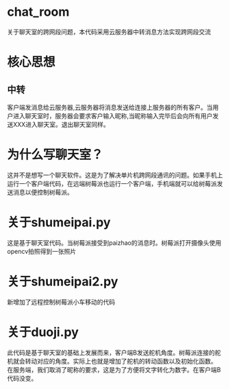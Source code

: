 # chat_room
关于聊天室的跨网段问题，本代码采用云服务器中转消息方法实现跨网段交流

# 核心思想

## 中转
客户端发消息给云服务器,云服务器将消息发送给连接上服务器的所有客户。当用户进入聊天室时，服务器会要求客户输入昵称,当昵称输入完毕后会向所有用户发送XXX进入聊天室。退出聊天室同样。

# 为什么写聊天室？
这并不是想写一个聊天软件。这是为了解决单片机跨网段通讯的问题。如果手机上运行一个客户端代码，在远端树莓派也运行一个客户端，手机端就可以给树莓派发送消息以便控制树莓派。

# 关于shumeipai.py
这是基于聊天室代码。当树莓派接受到paizhao的消息时。树莓派打开摄像头使用opencv拍照得到一张照片

# 关于shumeipai2.py
新增加了远程控制树莓派小车移动的代码

# 关于duoji.py
此代码是基于聊天室的基础上发展而来，客户端B发送舵机角度。树莓派连接的舵机就会转动对应的角度。实际上也就是增加了舵机的转动函数以及初始化函数。
在服务端，我们取消了昵称的要求，这是为了方便将文字转化为数字。在客户端B代码没变。
